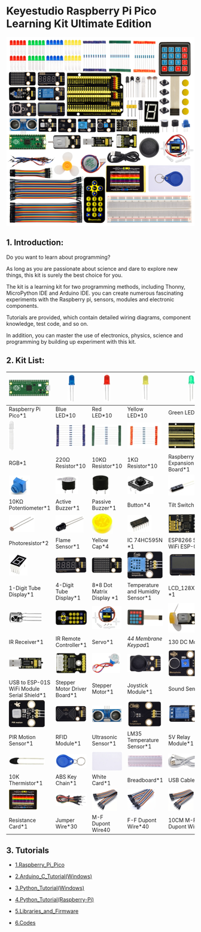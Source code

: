 # Keyestudio Raspberry Pi Pico Learning Kit Ultimate Edition

![Img](./media/img-20231115163720.jpg)


## 1. Introduction:

Do you want to learn about programming?

As long as you are passionate about science and dare to explore new things, this kit is surely the best choice for you.

The kit is a learning kit for two programming methods, including Thonny, MicroPython IDE and Arduino IDE. you can create numerous fascinating experiments with the Raspberry pi, sensors, modules and electronic components.

Tutorials are provided, which contain detailed wiring diagrams, component knowledge, test code, and so on.

In addition, you can master the use of electronics, physics, science and programming by building up experiment with this kit.

## 2. Kit List:

| ![img](media/wps45.png)                    | ![img](media/wps46.jpg)      | ![img](media/wps47.jpg)   | ![img](media/wps48.jpg)           | ![img](media/wps49.jpg)             |
| ------------------------------------------ | ---------------------------- | ------------------------- | --------------------------------- | ----------------------------------- |
| Raspberry Pi Pico*1                        | Blue LED*10                  | Red LED*10                | Yellow LED*10                     | Green LED*10                        |
| ![img](media/wps50.jpg)                    | ![img](media/wps51.jpg)      | ![img](media/wps52.jpg)   | ![img](media/wps53.jpg)           | ![img](media/wps54.jpg)             |
| RGB*1                                      | 220Ω Resistor*10             | 10KΩ Resistor*10          | 1KΩ Resistor*10                   | Raspberry Pi Pico Expansion Board*1 |
| ![img](media/wps55.jpg)                    | ![img](media/wps56.jpg)      | ![img](media/wps57.jpg)   | ![img](media/wps58.jpg)           | ![img](media/wps59.jpg)             |
| 10KΩ Potentiometer*1                       | Active Buzzer*1              | Passive Buzzer*1          | Button*4                          | Tilt Switch*1                       |
| ![img](media/wps60.jpg)                    | ![img](media/wps61.jpg)      | ![img](media/wps62.jpg)   | ![img](media/wps63.jpg)           | ![img](media/wps64.jpg)             |
| Photoresistor*2                            | Flame Sensor*1               | Yellow Cap*4              | IC 74HC595N *1                    | ESP8266 Serial WiFi ESP-01*1        |
| ![img](media/wps65.jpg)                    | ![img](media/wps66.jpg)      | ![img](media/wps68.jpg)   | ![img](media/wps69.jpg)           | ![img](media/wps71.png)             |
| 1-Digit Tube Display*1                     | 4-Digit Tube Display*1       | 8*8 Dot Matrix Display *1 | Temperature and Humidity Sensor*1 | LCD_128X32_DOT *1                   |
| ![img](media/wps72.jpg)                    | ![img](media/wps73.jpg)      | ![img](media/wps74.jpg)   | ![img](media/wps75.jpg)           | ![img](media/wps76.jpg)             |
| IR Receiver*1                              | IR Remote Controller*1       | Servo*1                   | 4*4 Membrane Keypad*1             | 130 DC Motor*1                      |
| ![img](media/wps77.png)                    | ![img](media/wps78.jpg)      | ![img](media/wps79.png)   | ![img](media/wps81.png)           | ![img](media/wps82.jpg)             |
| USB to ESP-01S WiFi Module Serial Shield*1 | Stepper Motor Driver Board*1 | Stepper Motor*1           | Joystick Module*1                 | Sound Sensor*1                      |
| ![img](media/wps83.jpg)                    | ![img](media/wps84.jpg)      | ![img](media/wps87.png)   | ![img](media/wps88.jpg)           | ![img](media/wps89.jpg)             |
| PIR Motion Sensor*1                        | RFID Module*1                | Ultrasonic Sensor*1       | LM35 Temperature Sensor*1         | 5V Relay Module*1                   |
| ![img](media/wps90.jpg)                    | ![img](media/wps91.jpg)      | ![img](media/wps92.jpg)   | ![img](media/wps93.jpg)           | ![img](media/wps94.jpg)             |
| 10K Thermistor*1                           | ABS Key Chain*1              | White Card*1              | Breadboard*1                      | USB Cable*1                         |
| ![img](media/wps95.jpg)                    | ![img](media/wps96.jpg)      | ![img](media/wps97.jpg)   | ![img](media/wps98.jpg)           | ![img](media/wps99.jpg)             |
| Resistance Card*1                          | Jumper Wire*30               | M-F Dupont Wire40         | F-F Dupont Wire*40                | 10CM M-F Dupont Wires*10            |


## 3. Tutorials 

* [1.Raspberry_Pi_Pico](1.Raspberry_Pi_Pico.md)

* [2.Arduino_C_Tutorial(Windows)](2.Arduino_C_Tutorial(Windows)/Arduino_C_Tutorial(Windows).md)

* [3.Python_Tutorial(Windows)](3.Python_Tutorial(Windows)/Python_Tutorial(Windows).md)

* [4.Python_Tutorial(Raspberry-Pi)](4.Python_Tutorial(Raspberry-Pi)/Python_Tutorial(Raspberry-Pi).md)

* [5.Libraries_and_Firmware](5.Libraries_and_Firmware.zip)

* [6.Codes](6.Codes.zip)










